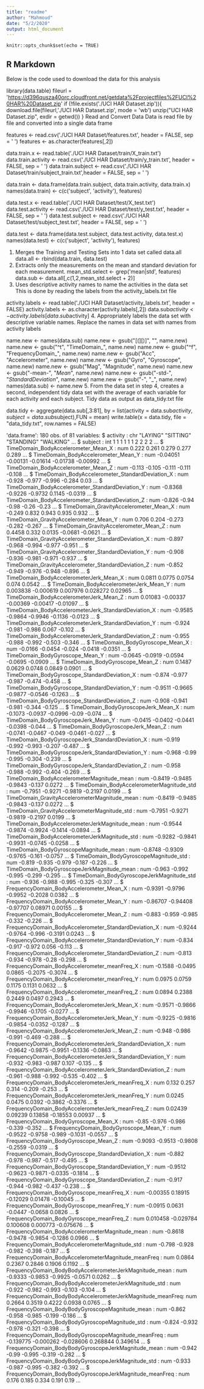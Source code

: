 ```yaml
---
title: "readme"
author: "Mahmoud"
date: "5/2/2020"
output: html_document
---
```


```{r setup, include=FALSE}
knitr::opts_chunk$set(echo = TRUE)
```

## R Markdown

Below is the code used to download the data for this analysis

library(data.table)
fileurl = 'https://d396qusza40orc.cloudfront.net/getdata%2Fprojectfiles%2FUCI%20HAR%20Dataset.zip'
if (!file.exists('./UCI HAR Dataset.zip')){
  download.file(fileurl,'./UCI HAR Dataset.zip', mode = 'wb')
  unzip("UCI HAR Dataset.zip", exdir = getwd())
}
Read and Convert Data
Data is read file by file and converted into a single data frame

features <- read.csv('./UCI HAR Dataset/features.txt', header = FALSE, sep = ' ')
features <- as.character(features[,2])

data.train.x <- read.table('./UCI HAR Dataset/train/X_train.txt')
data.train.activity <- read.csv('./UCI HAR Dataset/train/y_train.txt', header = FALSE, sep = ' ')
data.train.subject <- read.csv('./UCI HAR Dataset/train/subject_train.txt',header = FALSE, sep = ' ')

data.train <-  data.frame(data.train.subject, data.train.activity, data.train.x)
names(data.train) <- c(c('subject', 'activity'), features)

data.test.x <- read.table('./UCI HAR Dataset/test/X_test.txt')
data.test.activity <- read.csv('./UCI HAR Dataset/test/y_test.txt', header = FALSE, sep = ' ')
data.test.subject <- read.csv('./UCI HAR Dataset/test/subject_test.txt', header = FALSE, sep = ' ')

data.test <-  data.frame(data.test.subject, data.test.activity, data.test.x)
names(data.test) <- c(c('subject', 'activity'), features)
1. Merges the Training and Testing Sets into 1 data set called data.all
data.all <- rbind(data.train, data.test)
2. Extracts only the measurements on the mean and standard deviation for each measurement.
mean_std.select <- grep('mean|std', features)
data.sub <- data.all[,c(1,2,mean_std.select + 2)]
3. Uses descriptive activity names to name the activities in the data set
This is done by reading the labels from the activity_labels.txt file

activity.labels <- read.table('./UCI HAR Dataset/activity_labels.txt', header = FALSE)
activity.labels <- as.character(activity.labels[,2])
data.sub$activity <- activity.labels[data.sub$activity]
4. Appropriately labels the data set with descriptive variable names.
Replace the names in data set with names from activity labels

name.new <- names(data.sub)
name.new <- gsub("[(][)]", "", name.new)
name.new <- gsub("^t", "TimeDomain_", name.new)
name.new <- gsub("^f", "FrequencyDomain_", name.new)
name.new <- gsub("Acc", "Accelerometer", name.new)
name.new <- gsub("Gyro", "Gyroscope", name.new)
name.new <- gsub("Mag", "Magnitude", name.new)
name.new <- gsub("-mean-", "_Mean_", name.new)
name.new <- gsub("-std-", "_StandardDeviation_", name.new)
name.new <- gsub("-", "_", name.new)
names(data.sub) <- name.new
5. From the data set in step 4, creates a second, independent tidy data set with the average of each variable for each activity and each subject.
Tidy data as output as data_tidy.txt file

data.tidy <- aggregate(data.sub[,3:81], by = list(activity = data.sub$activity, subject = data.sub$subject),FUN = mean)
write.table(x = data.tidy, file = "data_tidy.txt", row.names = FALSE)


'data.frame':	180 obs. of  81 variables:
 $ activity                                                   : chr  "LAYING" "SITTING" "STANDING" "WALKING" ...
 $ subject                                                    : int  1 1 1 1 1 1 2 2 2 2 ...
 $ TimeDomain_BodyAccelerometer_Mean_X                        : num  0.222 0.261 0.279 0.277 0.289 ...
 $ TimeDomain_BodyAccelerometer_Mean_Y                        : num  -0.04051 -0.00131 -0.01614 -0.01738 -0.00992 ...
 $ TimeDomain_BodyAccelerometer_Mean_Z                        : num  -0.113 -0.105 -0.111 -0.111 -0.108 ...
 $ TimeDomain_BodyAccelerometer_StandardDeviation_X           : num  -0.928 -0.977 -0.996 -0.284 0.03 ...
 $ TimeDomain_BodyAccelerometer_StandardDeviation_Y           : num  -0.8368 -0.9226 -0.9732 0.1145 -0.0319 ...
 $ TimeDomain_BodyAccelerometer_StandardDeviation_Z           : num  -0.826 -0.94 -0.98 -0.26 -0.23 ...
 $ TimeDomain_GravityAccelerometer_Mean_X                     : num  -0.249 0.832 0.943 0.935 0.932 ...
 $ TimeDomain_GravityAccelerometer_Mean_Y                     : num  0.706 0.204 -0.273 -0.282 -0.267 ...
 $ TimeDomain_GravityAccelerometer_Mean_Z                     : num  0.4458 0.332 0.0135 -0.0681 -0.0621 ...
 $ TimeDomain_GravityAccelerometer_StandardDeviation_X        : num  -0.897 -0.968 -0.994 -0.977 -0.951 ...
 $ TimeDomain_GravityAccelerometer_StandardDeviation_Y        : num  -0.908 -0.936 -0.981 -0.971 -0.937 ...
 $ TimeDomain_GravityAccelerometer_StandardDeviation_Z        : num  -0.852 -0.949 -0.976 -0.948 -0.896 ...
 $ TimeDomain_BodyAccelerometerJerk_Mean_X                    : num  0.0811 0.0775 0.0754 0.074 0.0542 ...
 $ TimeDomain_BodyAccelerometerJerk_Mean_Y                    : num  0.003838 -0.000619 0.007976 0.028272 0.02965 ...
 $ TimeDomain_BodyAccelerometerJerk_Mean_Z                    : num  0.01083 -0.00337 -0.00369 -0.00417 -0.01097 ...
 $ TimeDomain_BodyAccelerometerJerk_StandardDeviation_X       : num  -0.9585 -0.9864 -0.9946 -0.1136 -0.0123 ...
 $ TimeDomain_BodyAccelerometerJerk_StandardDeviation_Y       : num  -0.924 -0.981 -0.986 0.067 -0.102 ...
 $ TimeDomain_BodyAccelerometerJerk_StandardDeviation_Z       : num  -0.955 -0.988 -0.992 -0.503 -0.346 ...
 $ TimeDomain_BodyGyroscope_Mean_X                            : num  -0.0166 -0.0454 -0.024 -0.0418 -0.0351 ...
 $ TimeDomain_BodyGyroscope_Mean_Y                            : num  -0.0645 -0.0919 -0.0594 -0.0695 -0.0909 ...
 $ TimeDomain_BodyGyroscope_Mean_Z                            : num  0.1487 0.0629 0.0748 0.0849 0.0901 ...
 $ TimeDomain_BodyGyroscope_StandardDeviation_X               : num  -0.874 -0.977 -0.987 -0.474 -0.458 ...
 $ TimeDomain_BodyGyroscope_StandardDeviation_Y               : num  -0.9511 -0.9665 -0.9877 -0.0546 -0.1263 ...
 $ TimeDomain_BodyGyroscope_StandardDeviation_Z               : num  -0.908 -0.941 -0.981 -0.344 -0.125 ...
 $ TimeDomain_BodyGyroscopeJerk_Mean_X                        : num  -0.1073 -0.0937 -0.0996 -0.09 -0.074 ...
 $ TimeDomain_BodyGyroscopeJerk_Mean_Y                        : num  -0.0415 -0.0402 -0.0441 -0.0398 -0.044 ...
 $ TimeDomain_BodyGyroscopeJerk_Mean_Z                        : num  -0.0741 -0.0467 -0.049 -0.0461 -0.027 ...
 $ TimeDomain_BodyGyroscopeJerk_StandardDeviation_X           : num  -0.919 -0.992 -0.993 -0.207 -0.487 ...
 $ TimeDomain_BodyGyroscopeJerk_StandardDeviation_Y           : num  -0.968 -0.99 -0.995 -0.304 -0.239 ...
 $ TimeDomain_BodyGyroscopeJerk_StandardDeviation_Z           : num  -0.958 -0.988 -0.992 -0.404 -0.269 ...
 $ TimeDomain_BodyAccelerometerMagnitude_mean                 : num  -0.8419 -0.9485 -0.9843 -0.137 0.0272 ...
 $ TimeDomain_BodyAccelerometerMagnitude_std                  : num  -0.7951 -0.9271 -0.9819 -0.2197 0.0199 ...
 $ TimeDomain_GravityAccelerometerMagnitude_mean              : num  -0.8419 -0.9485 -0.9843 -0.137 0.0272 ...
 $ TimeDomain_GravityAccelerometerMagnitude_std               : num  -0.7951 -0.9271 -0.9819 -0.2197 0.0199 ...
 $ TimeDomain_BodyAccelerometerJerkMagnitude_mean             : num  -0.9544 -0.9874 -0.9924 -0.1414 -0.0894 ...
 $ TimeDomain_BodyAccelerometerJerkMagnitude_std              : num  -0.9282 -0.9841 -0.9931 -0.0745 -0.0258 ...
 $ TimeDomain_BodyGyroscopeMagnitude_mean                     : num  -0.8748 -0.9309 -0.9765 -0.161 -0.0757 ...
 $ TimeDomain_BodyGyroscopeMagnitude_std                      : num  -0.819 -0.935 -0.979 -0.187 -0.226 ...
 $ TimeDomain_BodyGyroscopeJerkMagnitude_mean                 : num  -0.963 -0.992 -0.995 -0.299 -0.295 ...
 $ TimeDomain_BodyGyroscopeJerkMagnitude_std                  : num  -0.936 -0.988 -0.995 -0.325 -0.307 ...
 $ FrequencyDomain_BodyAccelerometer_Mean_X                   : num  -0.9391 -0.9796 -0.9952 -0.2028 0.0382 ...
 $ FrequencyDomain_BodyAccelerometer_Mean_Y                   : num  -0.86707 -0.94408 -0.97707 0.08971 0.00155 ...
 $ FrequencyDomain_BodyAccelerometer_Mean_Z                   : num  -0.883 -0.959 -0.985 -0.332 -0.226 ...
 $ FrequencyDomain_BodyAccelerometer_StandardDeviation_X      : num  -0.9244 -0.9764 -0.996 -0.3191 0.0243 ...
 $ FrequencyDomain_BodyAccelerometer_StandardDeviation_Y      : num  -0.834 -0.917 -0.972 0.056 -0.113 ...
 $ FrequencyDomain_BodyAccelerometer_StandardDeviation_Z      : num  -0.813 -0.934 -0.978 -0.28 -0.298 ...
 $ FrequencyDomain_BodyAccelerometer_meanFreq_X               : num  -0.1588 -0.0495 0.0865 -0.2075 -0.3074 ...
 $ FrequencyDomain_BodyAccelerometer_meanFreq_Y               : num  0.0975 0.0759 0.1175 0.1131 0.0632 ...
 $ FrequencyDomain_BodyAccelerometer_meanFreq_Z               : num  0.0894 0.2388 0.2449 0.0497 0.2943 ...
 $ FrequencyDomain_BodyAccelerometerJerk_Mean_X               : num  -0.9571 -0.9866 -0.9946 -0.1705 -0.0277 ...
 $ FrequencyDomain_BodyAccelerometerJerk_Mean_Y               : num  -0.9225 -0.9816 -0.9854 -0.0352 -0.1287 ...
 $ FrequencyDomain_BodyAccelerometerJerk_Mean_Z               : num  -0.948 -0.986 -0.991 -0.469 -0.288 ...
 $ FrequencyDomain_BodyAccelerometerJerk_StandardDeviation_X  : num  -0.9642 -0.9875 -0.9951 -0.1336 -0.0863 ...
 $ FrequencyDomain_BodyAccelerometerJerk_StandardDeviation_Y  : num  -0.932 -0.983 -0.987 0.107 -0.135 ...
 $ FrequencyDomain_BodyAccelerometerJerk_StandardDeviation_Z  : num  -0.961 -0.988 -0.992 -0.535 -0.402 ...
 $ FrequencyDomain_BodyAccelerometerJerk_meanFreq_X           : num  0.132 0.257 0.314 -0.209 -0.253 ...
 $ FrequencyDomain_BodyAccelerometerJerk_meanFreq_Y           : num  0.0245 0.0475 0.0392 -0.3862 -0.3376 ...
 $ FrequencyDomain_BodyAccelerometerJerk_meanFreq_Z           : num  0.02439 0.09239 0.13858 -0.18553 0.00937 ...
 $ FrequencyDomain_BodyGyroscope_Mean_X                       : num  -0.85 -0.976 -0.986 -0.339 -0.352 ...
 $ FrequencyDomain_BodyGyroscope_Mean_Y                       : num  -0.9522 -0.9758 -0.989 -0.1031 -0.0557 ...
 $ FrequencyDomain_BodyGyroscope_Mean_Z                       : num  -0.9093 -0.9513 -0.9808 -0.2559 -0.0319 ...
 $ FrequencyDomain_BodyGyroscope_StandardDeviation_X          : num  -0.882 -0.978 -0.987 -0.517 -0.495 ...
 $ FrequencyDomain_BodyGyroscope_StandardDeviation_Y          : num  -0.9512 -0.9623 -0.9871 -0.0335 -0.1814 ...
 $ FrequencyDomain_BodyGyroscope_StandardDeviation_Z          : num  -0.917 -0.944 -0.982 -0.437 -0.238 ...
 $ FrequencyDomain_BodyGyroscope_meanFreq_X                   : num  -0.00355 0.18915 -0.12029 0.01478 -0.10045 ...
 $ FrequencyDomain_BodyGyroscope_meanFreq_Y                   : num  -0.0915 0.0631 -0.0447 -0.0658 0.0826 ...
 $ FrequencyDomain_BodyGyroscope_meanFreq_Z                   : num  0.010458 -0.029784 0.100608 0.000773 -0.075676 ...
 $ FrequencyDomain_BodyAccelerometerMagnitude_mean            : num  -0.8618 -0.9478 -0.9854 -0.1286 0.0966 ...
 $ FrequencyDomain_BodyAccelerometerMagnitude_std             : num  -0.798 -0.928 -0.982 -0.398 -0.187 ...
 $ FrequencyDomain_BodyAccelerometerMagnitude_meanFreq        : num  0.0864 0.2367 0.2846 0.1906 0.1192 ...
 $ FrequencyDomain_BodyBodyAccelerometerJerkMagnitude_mean    : num  -0.9333 -0.9853 -0.9925 -0.0571 0.0262 ...
 $ FrequencyDomain_BodyBodyAccelerometerJerkMagnitude_std     : num  -0.922 -0.982 -0.993 -0.103 -0.104 ...
 $ FrequencyDomain_BodyBodyAccelerometerJerkMagnitude_meanFreq: num  0.2664 0.3519 0.4222 0.0938 0.0765 ...
 $ FrequencyDomain_BodyBodyGyroscopeMagnitude_mean            : num  -0.862 -0.958 -0.985 -0.199 -0.186 ...
 $ FrequencyDomain_BodyBodyGyroscopeMagnitude_std             : num  -0.824 -0.932 -0.978 -0.321 -0.398 ...
 $ FrequencyDomain_BodyBodyGyroscopeMagnitude_meanFreq        : num  -0.139775 -0.000262 -0.028606 0.268844 0.349614 ...
 $ FrequencyDomain_BodyBodyGyroscopeJerkMagnitude_mean        : num  -0.942 -0.99 -0.995 -0.319 -0.282 ...
 $ FrequencyDomain_BodyBodyGyroscopeJerkMagnitude_std         : num  -0.933 -0.987 -0.995 -0.382 -0.392 ...
 $ FrequencyDomain_BodyBodyGyroscopeJerkMagnitude_meanFreq    : num  0.176 0.185 0.334 0.191 0.19 ...
